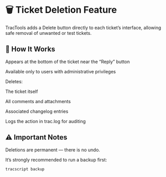 # 🗑️ Ticket Deletion Feature

TracTools adds a Delete button directly to each ticket’s interface, allowing safe removal of unwanted or test tickets.

## 🔧 How It Works

Appears at the bottom of the ticket near the “Reply” button

Available only to users with administrative privileges

Deletes:

The ticket itself

All comments and attachments

Associated changelog entries

Logs the action in trac.log for auditing

## ⚠️ Important Notes

Deletions are permanent — there is no undo.

It’s strongly recommended to run a backup first:

~~~
tracscript backup
~~~
